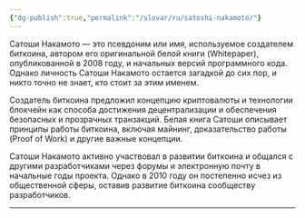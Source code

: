 ```yaml
---
{"dg-publish":true,"permalink":"/slovar/ru/satoshi-nakamoto/"}
---
```



Сатоши Накамото — это псевдоним или имя, используемое создателем биткоина, автором его оригинальной белой книги (Whitepaper), опубликованной в 2008 году, и начальных версий программного кода. Однако личность Сатоши Накамото остается загадкой до сих пор, и никто точно не знает, кто стоит за этим именем.

Создатель биткоина предложил концепцию криптовалюты и технологии блокчейн как способа достижения децентрализации и обеспечения безопасных и прозрачных транзакций. Белая книга Сатоши описывает принципы работы биткоина, включая майнинг, доказательство работы (Proof of Work) и другие важные концепции.

Сатоши Накамото активно участвовал в развитии биткоина и общался с другими разработчиками через форумы и электронную почту в начальные годы проекта. Однако в 2010 году он постепенно исчез из общественной сферы, оставив развитие биткоина сообществу разработчиков.

---
